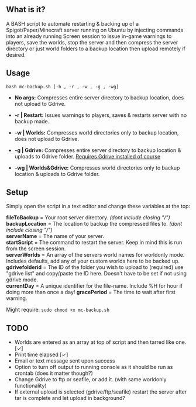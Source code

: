 
## What is it?
A BASH script to automate restarting & backing up of a Spigot/Paper/Minecraft server running on Ubuntu by injecting commands into an already running Screen session to issue in-game warnings to players, save the worlds, stop the server and then compress the server directory or just world folders to a backup location then upload remotely if desired.

## Usage  

``bash mc-backup.sh [-h , -r , -w , -g , -wg] ``

- **No args:** Compresses entire server directory to backup location, does not upload to Gdrive.  

- **-r | Restart:** Issues warnings to players, saves & restarts server with no backup made.  

- **-w | Worlds:** Compresses world directories only to backup location, does not upload to Gdrive.  

- **-g | Gdrive:** Compresses entire server directory to backup location & uploads to Gdrive folder. 
[Requires Gdrive installed of course](https://olivermarshall.net/how-to-upload-a-file-to-google-drive-from-the-command-line/)  

- **-wg | Worlds&Gdrive:** Compresses world directories only to backup location & uploads to Gdrive folder.    



## Setup    
Simply open the script in a text editor and change these variables at the top:  

**fileToBackup** = Your root server directory. *(dont include closing "/")*  
**backupLocation** = The location to backup the compressed files to. *(dont include closing "/")*   
**serverName** = The name of your server.  
**startScript** = The command to restart the server. Keep in mind this is run from the screen session.  
**serverWorlds** = An array of the servers world names for worldonly mode. Includes defaults, add any of your custom worlds here to be backed up.  
**gdrivefolderid** = The ID of the folder you wish to upload to (required) use "gdrive list" and copy/paste the ID here. Doesn't have to be set if not using gdrive mode.  
**currentDay** = A unique identifier for the file-name. Include %H for hour if doing more than once a day!
**gracePeriod** = The time to wait after first warning.  

Might require: ``sudo chmod +x mc-backup.sh``  

## TODO
- Worlds are entered as an array at top of script and then tarred like one. [✓]
- Print time elapsed [✓]
- Email or text message sent upon success
- Option to turn off output to running console as it should be run as crontab (does it matter though?)
- Change Gdrive to ftp or seafile, or add it. (with same worldonly functionality)
- If external upload is selected (gdrive/ftp/seafile) restart the server after tar is complete and let upload in background?


